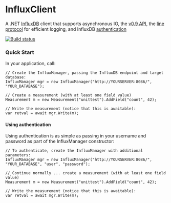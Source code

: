 # InfluxClient
A .NET [InfluxDB](https://influxdb.com/) client that supports asynchronous IO, the [v0.9 API](https://influxdb.com/docs/v0.9/introduction/overview.html), the [line protocol](https://influxdb.com/docs/v0.9/write_protocols/line.html) for efficient logging, and InfluxDB [authentication](https://influxdb.com/docs/v0.9/administration/authentication_and_authorization.html)

[![Build status](https://ci.appveyor.com/api/projects/status/kab7aiacy0vjv1sr?svg=true)](https://ci.appveyor.com/project/danesparza/influxclient)

### Quick Start
In your application, call:

```CSharp
// Create the InfluxManager, passing the InfluxDB endpoint and target database:
InfluxManager mgr = new InfluxManager("http://YOURSERVER:8086/", "YOUR_DATABASE");

// Create a measurement (with at least one field value)
Measurement m = new Measurement("unittest").AddField("count", 42);

// Write the measurement (notice that this is awaitable):
var retval = await mgr.Write(m);
```

#### Using authentication
Using authentication is as simple as passing in your username and password as part of the InfluxManager constructor:

```CSharp
// To authenticate, create the InfluxManager with additional parameters:
InfluxManager mgr = new InfluxManager("http://YOURSERVER:8086/", "YOUR_DATABASE", "user", "password");

// Continue normally ... create a measurement (with at least one field value)
Measurement m = new Measurement("unittest").AddField("count", 42);

// Write the measurement (notice that this is awaitable):
var retval = await mgr.Write(m);
```
